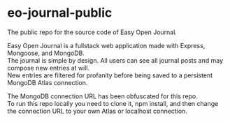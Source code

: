 # eo-journal-public
The public repo for the source code of Easy Open Journal.

Easy Open Journal is a fullstack web application made with Express, Mongoose, and MongoDB. <br>
The journal is simple by design. All users can see all journal posts and may compose new entries at will.<br> 
New entries are filtered for profanity before being saved to a persistent MongoDB Atlas connection. <br>  

The MongoDB connection URL has been obfuscated for this repo.<br>
To run this repo locally you need to clone it, npm install, and then change the connection URL to your own Atlas or localhost connection.
